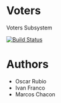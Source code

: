 Voters
======

Voters Subsystem

[![Build Status](https://travis-ci.org/Arquisoft/voters_i1a.svg?branch=master)](https://travis-ci.org/Arquisoft/voters_i1a)

Authors
=======
* Oscar Rubio
* Ivan Franco
* Marcos Chacon




